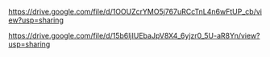 https://drive.google.com/file/d/1OOUZcrYMO5j767uRCcTnL4n6wFtUP_cb/view?usp=sharing

https://drive.google.com/file/d/15b6ljIUEbaJpV8X4_6yjzr0_5U-aR8Yn/view?usp=sharing
